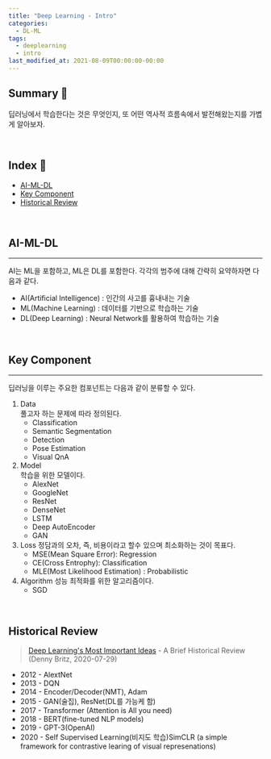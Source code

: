 ```yaml
---
title: "Deep Learning - Intro"
categories:
  - DL-ML
tags:
  - deeplearning
  - intro
last_modified_at: 2021-08-09T00:00:00-00:00
---
```


## Summary 🤙
딥러닝에서 학습한다는 것은 무엇인지, 또 어떤 역사적 흐름속에서 발전해왔는지를 가볍게 알아보자.

<br/>

## Index 👀       
  * [AI-ML-DL](#ai-ml-dl)
  * [Key Component](#key-component)
  * [Historical Review](#historical-review)
    
<br/>

## AI-ML-DL 
---
AI는 ML을 포함하고, ML은 DL를 포함한다. 각각의 범주에 대해 간략히 요약하자면 다음과 같다.   
* AI(Artificial Intelligence) : 인간의 사고를 흉내내는 기술   
* ML(Machine Learning) : 데이터를 기반으로 학습하는 기술   
* DL(Deep Learning) : Neural Network를 활용하여 학습하는 기술   
  
<br/>

## Key Component
---
딥러닝을 이루는 주요한 컴포넌트는 다음과 같이 분류할 수 있다.   
1. Data   
   풀고자 하는 문제에 따라 정의된다.
   * Classification
   * Semantic Segmentation
   * Detection
   * Pose Estimation
   * Visual QnA
2. Model  
   학습을 위한 모델이다.
   * AlexNet
   * GoogleNet
   * ResNet
   * DenseNet
   * LSTM
   * Deep AutoEncoder
   * GAN
3. Loss
   정담과의 오차, 즉, 비용이라고 할수 있으며 최소화하는 것이 목표다.
   * MSE(Mean Square Error): Regression
   * CE(Cross Entrophy): Classification
   * MLE(Most Likelihood Estimation) : Probabilistic
4. Algorithm
   성능 최적화를 위한 알고리즘이다.
   * SGD

<br/>

## Historical Review
> [Deep Learning's Most Important Ideas](https://dennybritz.com/blog/deep-learning-most-important-ideas) - A Brief Historical Review (Denny Britz, 2020-07-29)       


* 2012 - AlextNet 
* 2013 - DQN
* 2014 - Encoder/Decoder(NMT), Adam 
* 2015 - GAN(술집), ResNet(DL를 가능케 함)
* 2017 - Transformer (Attention is All you need)
* 2018 - BERT(fine-tuned NLP models)
* 2019 - GPT-3(OpenAI)
* 2020 - Self Supervised Learning(비지도 학습)SimCLR (a simple framework for contrastive learing of visual represenations)
